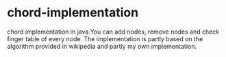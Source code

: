 # chord-implementation
chord implementation in java.You can add nodes, remove nodes and check finger table of every node. The implementation is partly based on the algorithm provided in wikipedia and partly my own implementation.
